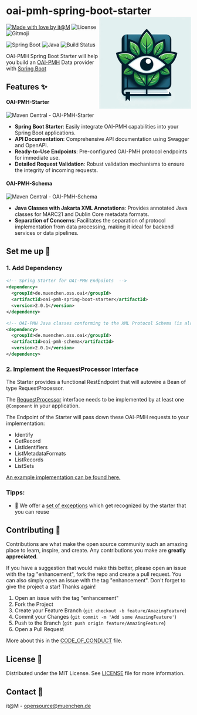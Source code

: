 # oai-pmh-spring-boot-starter <img src="./docs/project_logo.png" align="right" height="250" />

[![Made with love by it@M][made-with-love-shield]][itm-opensource]
![License](https://img.shields.io/github/license/it-at-m/oai-pmh-spring-boot-starter?style=for-the-badge)
![Gitmoji](https://img.shields.io/badge/gitmoji-%20😜%20😍-FFDD67.svg?style=for-the-badge)

![Spring Boot](https://img.shields.io/badge/spring--boot-3.4.2-brightgreen?style=for-the-badge)
![Java](https://img.shields.io/badge/java-21-brightgreen?style=for-the-badge)
![Build Status](https://img.shields.io/github/actions/workflow/status/it-at-m/oai-pmh-spring-boot-starter/maven.yml?style=for-the-badge)

OAI-PMH Spring Boot Starter will help you build an [OAI-PMH](https://www.openarchives.org/pmh/) Data provider
with [Spring Boot](https://github.com/spring-projects/spring-boot)

## Features ✨

#### OAI-PMH-Starter

![Maven Central - OAI-PMH-Starter](https://img.shields.io/maven-central/v/de.muenchen.oss.oai/oai-pmh-spring-boot-starter?style=for-the-badge)

- **Spring Boot Starter**: Easily integrate OAI-PMH capabilities into your Spring Boot applications.
- **API Documentation**: Comprehensive API documentation using Swagger and OpenAPI.
- **Ready-to-Use Endpoints**: Pre-configured OAI-PMH protocol endpoints for immediate use.
- **Detailed Request Validation**: Robust validation mechanisms to ensure the integrity of incoming requests.

#### OAI-PMH-Schema

![Maven Central - OAI-PMH-Schema](https://img.shields.io/maven-central/v/de.muenchen.oss.oai/oai-pmh-schema?style=for-the-badge)

- **Java Classes with Jakarta XML Annotations**: Provides annotated Java classes for MARC21 and Dublin Core metadata
  formats.
- **Separation of Concerns**: Facilitates the separation of protocol implementation from data processing, making it
  ideal for backend services or data pipelines.

## Set me up 🔧

### 1. Add Dependency

```xml
<!-- Spring Starter for OAI-PMH Endpoints  -->
<dependency>
  <groupId>de.muenchen.oss.oai</groupId>
  <artifactId>oai-pmh-spring-boot-starter</artifactId>
  <version>2.0.1</version>
</dependency>
```

```xml
<!-- OAI-PMH Java classes conforming to the XML Protocol Schema (is already part of de.muenchen.oss.oai.oai-pmh-spring-boot-starter)  -->
<dependency>
  <groupId>de.muenchen.oss.oai</groupId>
  <artifactId>oai-pmh-schema</artifactId>
  <version>2.0.1</version>
</dependency>

```

### 2. Implement the RequestProcessor Interface

The Starter provides a functional RestEndpoint that will autowire a Bean of type RequestProcessor.

The [RequestProcessor](oai-pmh-schema/src/main/java/de/muenchen/oss/oai/pmh/RequestProcessor.java)
interface needs to be implemented by at least one `@Component` in your application.

The Endpoint of the Starter will pass down these OAI-PMH requests to your implementation:

- Identify
- GetRecord
- ListIdentifiers
- ListMetadataFormats
- ListRecords
- ListSets

[An example implementation can be found here.](oai-pmh-spring-boot-starter/src/main/java/de/muenchen/oss/oai/pmh/starter/webservice/RequestProcessorImplementation.java)

### Tipps:

- 🥅 We offer a [set of exceptions](oai-pmh-schema/src/main/java/de/muenchen/oss/oai/pmh/exceptions) which get recognized
  by the starter that you can reuse

## Contributing 🤝

Contributions are what make the open source community such an amazing place to learn, inspire, and create. Any contributions you make are **greatly appreciated**.

If you have a suggestion that would make this better, please open an issue with the tag "enhancement", fork the repo and create a pull request. You can also simply open an issue with the tag "enhancement".
Don't forget to give the project a star! Thanks again!

1. Open an issue with the tag "enhancement"
2. Fork the Project
3. Create your Feature Branch (`git checkout -b feature/AmazingFeature`)
4. Commit your Changes (`git commit -m 'Add some AmazingFeature'`)
5. Push to the Branch (`git push origin feature/AmazingFeature`)
6. Open a Pull Request

More about this in the [CODE_OF_CONDUCT](/CODE_OF_CONDUCT.md) file.

## License 📄

Distributed under the MIT License. See [LICENSE](LICENSE) file for more information.

## Contact 💌

it@M - opensource@muenchen.de

<!-- project shields / links -->
[made-with-love-shield]: https://img.shields.io/badge/made%20with%20%E2%9D%A4%20by-it%40M-yellow?style=for-the-badge
[itm-opensource]: https://opensource.muenchen.de/

[repo-url]: https://github.com/it-at-m/oai-pmh-spring-boot-starter
